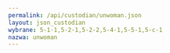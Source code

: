 ```yaml
---
permalink: /api/custodian/unwoman.json
layout: json_custodian
wybrane: 5-1-1,5-2-1,5-2-2,5-4-1,5-5-1,5-c-1
nazwa: unwoman
---
```

